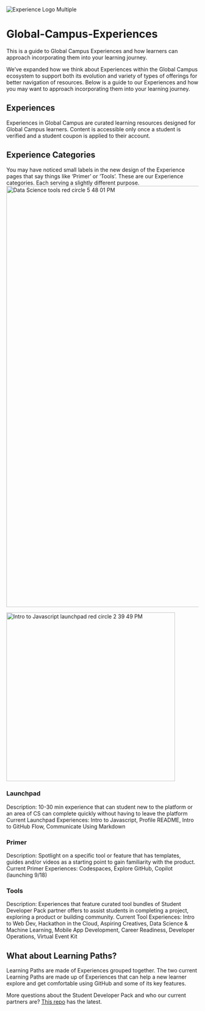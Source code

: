 ![Experience Logo Multiple](https://github.com/education/Global-Campus-Experiences/assets/107881423/57281191-26dc-4df5-8b4a-dbee9865edcd)

# Global-Campus-Experiences
This is a guide to Global Campus Experiences and how learners can approach incorporating them into your learning journey.

We’ve expanded how we think about Experiences within the Global Campus ecosystem to support both its evolution and variety of types of offerings for better navigation of resources. Below is a guide to our Experiences and how you may want to approach incorporating them into your learning journey.

## Experiences
Experiences in Global Campus are curated learning resources designed for Global Campus learners. Content is accessible only once a student is verified and a student coupon is applied to their account.

## Experience Categories
You may have noticed small labels in the new design of the Experience pages that say things like ‘Primer’ or ‘Tools’. These are our Experience categories. Each serving a slightly different purpose. 
<img width="1103" alt="Data Science tools red circle 5 48 01 PM" src="https://github.com/education/Global-Campus-Experiences/assets/107881423/84d200ba-5c9b-41f6-84bd-d9184cc5fdd5">

<img width="442" alt="Intro to Javascript launchpad red circle 2 39 49 PM" src="https://github.com/education/Global-Campus-Experiences/assets/107881423/4fa20572-57d9-4901-9d6a-c4a537c724bd">

### Launchpad 	
Description: 10-30 min experience that can student new to the platform or an area of CS can complete quickly without having to leave the platform
Current Launchpad Experiences: Intro to Javascript, Profile README, Intro to GitHub Flow, Communicate Using Markdown

### Primer
Description: Spotlight on a specific tool or feature that has templates, guides and/or videos as a starting point to gain familiarity with the product. 
Current Primer Experiences: Codespaces, Explore GitHub, Copilot (launching 9/18)

### Tools 
Description: Experiences that feature curated tool bundles of Student Developer Pack partner offers to assist students in completing a project, exploring a product or building community.
Current Tool Experiences: Intro to Web Dev, Hackathon in the Cloud, Aspiring Creatives, Data Science & Machine Learning, Mobile App Development, Career Readiness, Developer Operations, Virtual Event Kit


## What about Learning Paths?
Learning Paths are made of Experiences grouped together. The two current Learning Paths are made up of Experiences that can help a new learner explore and get comfortable using GitHub and some of its key features. 

More questions about the Student Developer Pack and who our current partners are? [This repo](https://github.com/education/Student-Developer-Pack-Current-Partners-FAQ) has the latest. 
